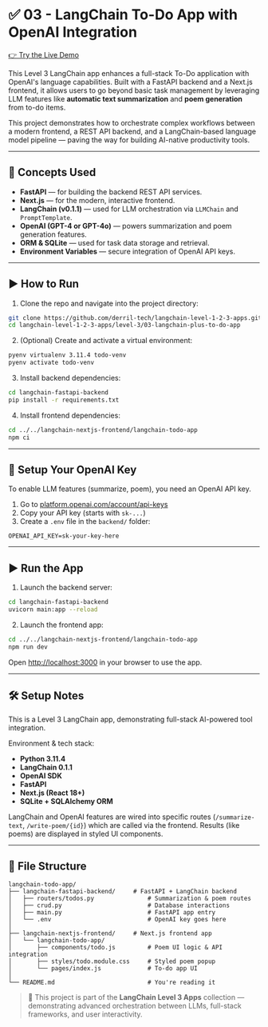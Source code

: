 # ✅ 03 - LangChain To-Do App with OpenAI Integration

[👉 Try the Live Demo](https://langchain-level-1-2-3-apps-8ub4.vercel.app/)

This Level 3 LangChain app enhances a full-stack To-Do application with OpenAI's language capabilities. Built with a FastAPI backend and a Next.js frontend, it allows users to go beyond basic task management by leveraging LLM features like **automatic text summarization** and **poem generation** from to-do items.

This project demonstrates how to orchestrate complex workflows between a modern frontend, a REST API backend, and a LangChain-based language model pipeline — paving the way for building AI-native productivity tools.

---

## 🧩 Concepts Used

- **FastAPI** — for building the backend REST API services.
- **Next.js** — for the modern, interactive frontend.
- **LangChain (v0.1.1)** — used for LLM orchestration via `LLMChain` and `PromptTemplate`.
- **OpenAI (GPT-4 or GPT-4o)** — powers summarization and poem generation features.
- **ORM & SQLite** — used for task data storage and retrieval.
- **Environment Variables** — secure integration of OpenAI API keys.

---

## ▶️ How to Run

1. Clone the repo and navigate into the project directory:

```bash
git clone https://github.com/derril-tech/langchain-level-1-2-3-apps.git
cd langchain-level-1-2-3-apps/level-3/03-langchain-plus-to-do-app
```

2. (Optional) Create and activate a virtual environment:

```bash
pyenv virtualenv 3.11.4 todo-venv
pyenv activate todo-venv
```

3. Install backend dependencies:

```bash
cd langchain-fastapi-backend
pip install -r requirements.txt
```

4. Install frontend dependencies:

```bash
cd ../../langchain-nextjs-frontend/langchain-todo-app
npm ci
```

---

## 🔐 Setup Your OpenAI Key

To enable LLM features (summarize, poem), you need an OpenAI API key.

1. Go to [platform.openai.com/account/api-keys](https://platform.openai.com/account/api-keys)
2. Copy your API key (starts with `sk-...`)
3. Create a `.env` file in the `backend/` folder:

```env
OPENAI_API_KEY=sk-your-key-here
```

---

## ▶️ Run the App

1. Launch the backend server:

```bash
cd langchain-fastapi-backend
uvicorn main:app --reload
```

2. Launch the frontend app:

```bash
cd ../../langchain-nextjs-frontend/langchain-todo-app
npm run dev
```

Open [http://localhost:3000](http://localhost:3000) in your browser to use the app.

---

## 🛠️ Setup Notes

This is a Level 3 LangChain app, demonstrating full-stack AI-powered tool integration.

Environment & tech stack:

- **Python 3.11.4**
- **LangChain 0.1.1**
- **OpenAI SDK**
- **FastAPI**
- **Next.js (React 18+)**
- **SQLite + SQLAlchemy ORM**

LangChain and OpenAI features are wired into specific routes (`/summarize-text`, `/write-poem/{id}`) which are called via the frontend. Results (like poems) are displayed in styled UI components.

---

## 📁 File Structure

```text
langchain-todo-app/
├── langchain-fastapi-backend/     # FastAPI + LangChain backend
│   ├── routers/todos.py               # Summarization & poem routes
│   ├── crud.py                        # Database interactions
│   ├── main.py                        # FastAPI app entry
│   └── .env                           # OpenAI key goes here
│
├── langchain-nextjs-frontend/     # Next.js frontend app
│   └── langchain-todo-app/
│       ├── components/todo.js         # Poem UI logic & API integration
│       ├── styles/todo.module.css     # Styled poem popup
│       └── pages/index.js             # To-do app UI
│
└── README.md                          # You're reading it
```

> 📌 This project is part of the **LangChain Level 3 Apps** collection — demonstrating advanced orchestration between LLMs, full-stack frameworks, and user interactivity.
